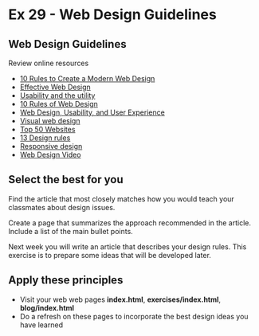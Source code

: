 # Ex 29 - Web Design Guidelines

## Web Design Guidelines
Review online resources

* [10 Rules to Create a Modern Web Design](https://www.webdesign.org/10-rules-to-create-a-modern-web-design.22759.html)
* [Effective Web Design](https://shortiedesigns.com/2014/03/10-top-principles-effective-web-design/)
* [Usability and the utility](https://www.smashingmagazine.com/2008/01/10-principles-of-effective-web-design/)
* [10 Rules of Web Design](https://sharpened.com/web_design_rules)
* [Web Design, Usability, and User Experience](https://blog.hubspot.com/blog/tabid/6307/bid/30557/6-guidelines-for-exceptional-website-design-and-usability.aspx)
* [Visual web design](https://www.creativebloq.com/web-design/5-key-guidelines-visual-web-design-51515059)
* [Top 50 Websites](https://www.orbitmedia.com/blog/web-design-standards/)
* [13 Design rules](https://www.techrepublic.com/article/13-design-rules-that-every-web-site-designer-should-know-about/)
* [Responsive design](https://thenextweb.com/dd/2015/10/19/10-rules-of-best-practice-for-responsive-design/)
* [Web Design Video](https://www.youtube.com/watch?v=Ovcl5kdQXFM)

## Select the best for you
Find the article that most closely matches how you would teach your 
classmates about design issues.

Create a page that summarizes the approach recommended in the article.
Include a list of the main bullet points.

Next week you will write an article that describes your design rules.
This exercise is to prepare some ideas that will be developed later.

## Apply these principles
* Visit your web web pages **index.html**, **exercises/index.html**, **blog/index.html**
* Do a refresh on these pages to incorporate the best design ideas you have learned


